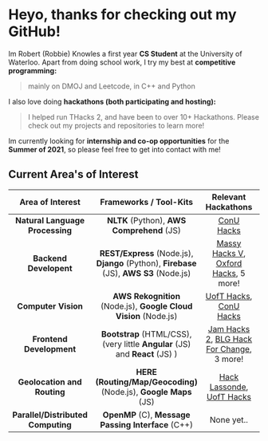 # Heyo, thanks for checking out my GitHub!

Im Robert (Robbie) Knowles a first year **CS Student** at the University of Waterloo. Apart from doing school work, I try my best at **competitive programming:**
> mainly on DMOJ and Leetcode, in C++ and Python

I also love doing **hackathons (both participating and hosting):**
> I helped run THacks 2, and have been to over 10+ Hackathons. Please check out my projects and repositories to learn more!

Im currently looking for **internship and co-op opportunities** for the **Summer of 2021**, so please feel free to get into contact with me! 
## Current Area's of Interest 

| Area of Interest                   | Frameworks / Tool-Kits                                                                       | Relevant Hackathons                                                                                                                         |  Relative skill     | 
| :----:                             |    :----:                                                                                    | :----:                                                                                                                                      |     :----:  |
| __Natural Language Processing__    | __NLTK__ (Python), __AWS Comprehend__ (JS)                                                   | [ConU Hacks](https://github.com/rbrtknwls/ConUHacks-text-recognition-server)                                                                | ![50%](https://progress-bar.dev/85)    |
| __Backend Developent__             | __REST/Express__ (Node.js), __Django__ (Python), __Firebase__ (JS), __AWS S3__ (Node.js)     | [Massy Hacks V](https://github.com/rbrtknwls/Student-Dashboard), [Oxford Hacks](https://github.com/rbrtknwls/OxfordHacks-2020), 5 more!     | ![50%](https://progress-bar.dev/70)    |
| __Computer Vision__                | __AWS Rekognition__ (Node.js), __Google Cloud Vision__ (Node.js)                             | [UofT Hacks](https://github.com/rbrtknwls/Credid-UofTHacks7), [ConU Hacks](https://github.com/rbrtknwls/ConUHacks-text-recognition-server)  | ![50%](https://progress-bar.dev/50)    |
| __Frontend Development__           | __Bootstrap__ (HTML/CSS), (very little __Angular__ (JS) and __React__ (JS) )                 | [Jam Hacks 2](https://github.com/rbrtknwls/Jamhacks2-Project), [BLG Hack For Change](https://github.com/rbrtknwls/BLGHackForChange), 3 more!| ![50%](https://progress-bar.dev/45)    |
| __Geolocation and Routing__        | __HERE (Routing/Map/Geocoding)__ (Node.js), __Google Maps__ (JS)                             | [Hack Lassonde](https://github.com/EzNav/eznav.github.io), [UofT Hacks](https://github.com/rbrtknwls/Credid-UofTHacks7)                     | ![50%](https://progress-bar.dev/25)    |
| __Parallel/Distributed Computing__ | __OpenMP__ (C), __Message Passing Interface__ (C++)                                          | None yet..                                                                                                                                  | ![50%](https://progress-bar.dev/10)    |


